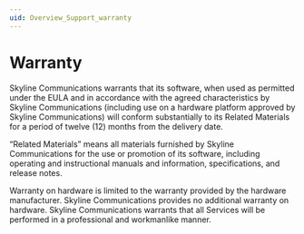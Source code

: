 ```yaml
---
uid: Overview_Support_warranty
---
```


# Warranty

Skyline Communications warrants that its software, when used as permitted under the EULA and in accordance with the agreed characteristics by Skyline Communications (including use on a hardware platform approved by Skyline Communications) will conform substantially to its Related Materials for a period of twelve (12) months from the delivery date.

“Related Materials” means all materials furnished by Skyline Communications for the use or promotion of its software, including operating and instructional manuals and information, specifications, and release notes.

Warranty on hardware is limited to the warranty provided by the hardware manufacturer. Skyline Communications provides no additional warranty on hardware. Skyline Communications warrants that all Services will be performed in a professional and workmanlike manner.
